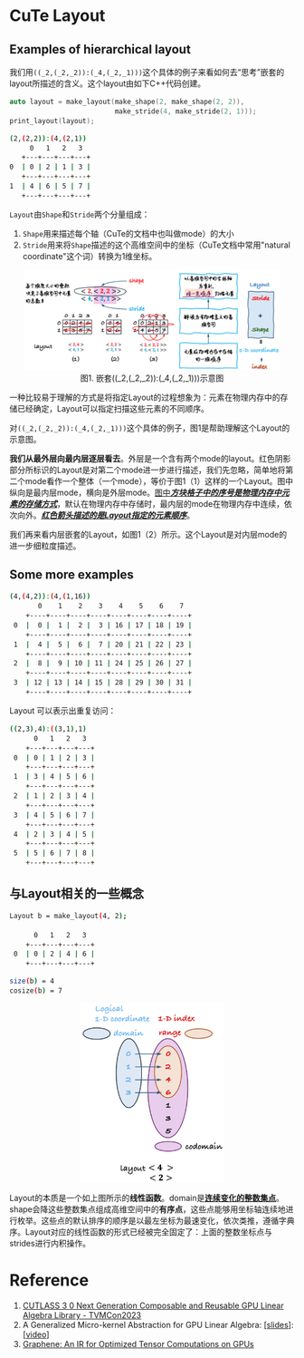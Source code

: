 # CuTe Layout

## Examples of hierarchical layout

我们用`((_2,(_2,_2)):(_4,(_2,_1)))`这个具体的例子来看如何去“思考”嵌套的layout所描述的含义。这个layout由如下C++代码创建。

```cpp
auto layout = make_layout(make_shape(2, make_shape(2, 2)),
                          make_stride(4, make_stride(2, 1)));
print_layout(layout);
```

```bash
(2,(2,2)):(4,(2,1))
     0   1   2   3 
   +---+---+---+---+
0  | 0 | 2 | 1 | 3 |
   +---+---+---+---+
1  | 4 | 6 | 5 | 7 |
   +---+---+---+---+
```

`Layout`由`Shape`和`Stride`两个分量组成：
1. `Shape`用来描述每个轴（CuTe的文档中也叫做mode）的大小
1. `Stride`用来将`Shape`描述的这个高维空间中的坐标（CuTe文档中常用"natural coordinate"这个词）转换为1维坐标。

<p align="center">
<img src="figures/example1.png" width=90%><br>
图1. 嵌套((_2,(_2,_2)):(_4,(_2,_1)))示意图
</p>

一种比较易于理解的方式是将指定Layout的过程想象为：元素在物理内存中的存储已经确定，Layout可以指定扫描这些元素的不同顺序。

对`((_2,(_2,_2)):(_4,(_2,_1)))`这个具体的例子，图1是帮助理解这个Layout的示意图。

**我们从最外层向最内层逐层看去**。外层是一个含有两个mode的layout。红色阴影部分所标识的Layout是对第二个mode进一步进行描述，我们先忽略，简单地将第二个mode看作一个整体（一个mode），等价于图1（1）这样的一个Layout。图中纵向是最内层mode，横向是外层mode。<ins>图中***方块格子中的序号是物理内存中元素的存储方式***</ins>，默认在物理内存中存储时，最内层的mode在物理内存中连续，依次向外。<ins>***红色箭头描述的是Layout指定的元素顺序***</ins>。

我们再来看内层嵌套的Layout，如图1（2）所示。这个Layout是对内层mode的进一步细粒度描述。

## Some more examples

```bash
(4,(4,2)):(4,(1,16))
       0    1    2    3    4    5    6    7 
    +----+----+----+----+----+----+----+----+
 0  |  0 |  1 |  2 |  3 | 16 | 17 | 18 | 19 |
    +----+----+----+----+----+----+----+----+
 1  |  4 |  5 |  6 |  7 | 20 | 21 | 22 | 23 |
    +----+----+----+----+----+----+----+----+
 2  |  8 |  9 | 10 | 11 | 24 | 25 | 26 | 27 |
    +----+----+----+----+----+----+----+----+
 3  | 12 | 13 | 14 | 15 | 28 | 29 | 30 | 31 |
    +----+----+----+----+----+----+----+----+
```

Layout 可以表示出重复访问：


```bash
((2,3),4):((3,1),1)
      0   1   2   3 
    +---+---+---+---+
 0  | 0 | 1 | 2 | 3 |
    +---+---+---+---+
 1  | 3 | 4 | 5 | 6 |
    +---+---+---+---+
 2  | 1 | 2 | 3 | 4 |
    +---+---+---+---+
 3  | 4 | 5 | 6 | 7 |
    +---+---+---+---+
 4  | 2 | 3 | 4 | 5 |
    +---+---+---+---+
 5  | 5 | 6 | 7 | 8 |
    +---+---+---+---+
```

## 与Layout相关的一些概念

```bash
Layout b = make_layout(4, 2);

      0   1   2   3 
    +---+---+---+---+
 0  | 0 | 2 | 4 | 6 |
    +---+---+---+---+
```

```bash
size(b) = 4
cosize(b) = 7
```

<p align="center">
<img src="figures/example2.png" width=50%>
</p>

Layout的本质是一个如上图所示的**线性函数**。domain是<ins>**连续变化的整数集点**</ins>。shape会降这些整数集点组成高维空间中的**有序点**，这些点能够用坐标轴连续地进行枚举。这些点的默认排序的顺序是以最左坐标为最速变化，依次类推，遵循字典序。Layout对应的线性函数的形式已经被完全固定了：上面的整数坐标点与strides进行内积操作。

# Reference

1. [CUTLASS 3 0 Next Generation Composable and Reusable GPU Linear Algebra Library - TVMCon2023](https://www.youtube.com/watch?v=QLdUML5MCfE)
1. A Generalized Micro-kernel Abstraction for GPU Linear Algebra: [[slides]](https://www.cs.utexas.edu/users/flame/BLISRetreat2023/slides/Thakkar_BLISRetreat2023.pdf): [[video]](https://www.youtube.com/watch?v=muvkCPy3UDE)
1. [Graphene: An IR for Optimized Tensor Computations on GPUs](https://dl.acm.org/doi/pdf/10.1145/3582016.3582018)
